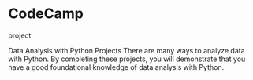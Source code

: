 # CodeCamp
project

Data Analysis with Python Projects
There are many ways to analyze data with Python. By completing these projects, you will demonstrate that you have a good foundational knowledge of data analysis with Python.
